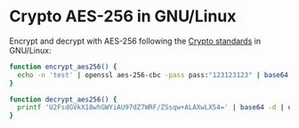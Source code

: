 # Crypto AES-256 in GNU/Linux

Encrypt and decrypt with AES-256 following the [Crypto standards](https://code.google.com/archive/p/crypto-js/) in GNU/Linux:

```bash
function encrypt_aes256() {
  echo -n 'test' | openssl aes-256-cbc -pass pass:"123123123" | base64 -w 0
}
```

```bash
function decrypt_aes256() {
  printf 'U2FsdGVkX18whGWYiAU97dZ7WRF/ZSsqw+ALAXwLX54=' | base64 -d | openssl aes-256-cbc -d -md md5 -pass pass:"123123123"
}
```
